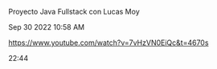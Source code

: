 
Proyecto Java Fullstack con Lucas Moy


Sep 30 2022 10:58 AM

https://www.youtube.com/watch?v=7vHzVN0EiQc&t=4670s

22:44


